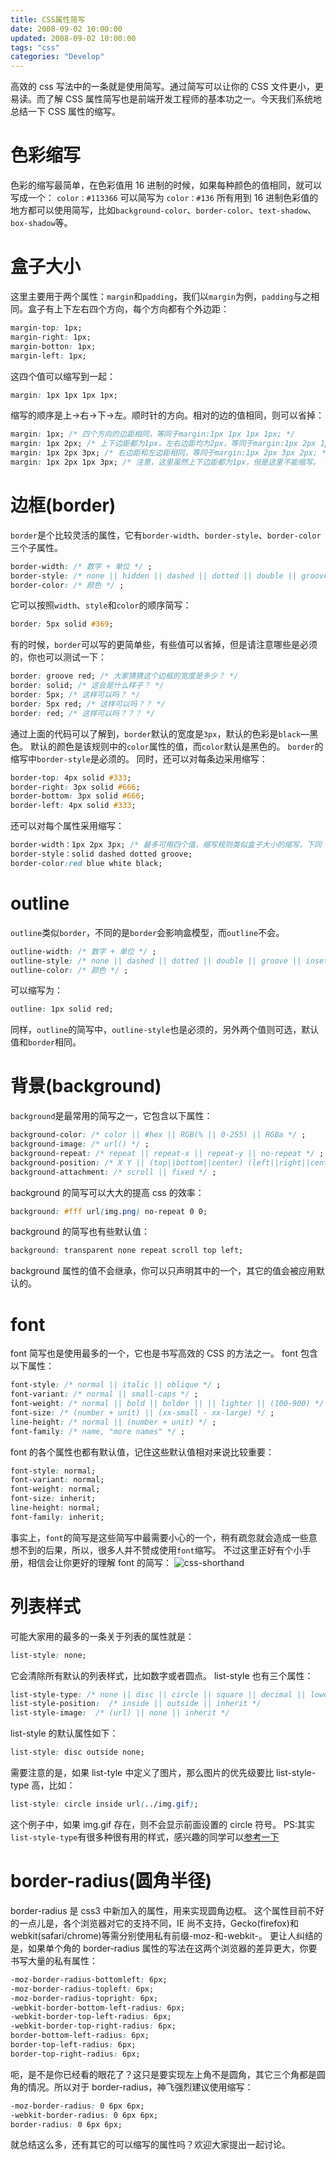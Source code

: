 ```yaml
---
title: CSS属性简写
date: 2008-09-02 10:00:00
updated: 2008-09-02 10:00:00
tags: "css"
categories: "Develop"
---
```


高效的 css 写法中的一条就是使用简写。通过简写可以让你的 CSS 文件更小，更易读。而了解 CSS 属性简写也是前端开发工程师的基本功之一。今天我们系统地总结一下 CSS 属性的缩写。

# 色彩缩写

色彩的缩写最简单，在色彩值用 16 进制的时候，如果每种颜色的值相同，就可以写成一个：
`color：#113366` 可以简写为 `color：#136`
所有用到 16 进制色彩值的地方都可以使用简写，比如`background-color`、`border-color`、`text-shadow`、`box-shadow`等。

<!-- more -->

# 盒子大小

这里主要用于两个属性：`margin`和`padding`，我们以`margin`为例，`padding`与之相同。盒子有上下左右四个方向，每个方向都有个外边距：

```css
margin-top: 1px;
margin-right: 1px;
margin-botton: 1px;
margin-left: 1px;
```

这四个值可以缩写到一起：

```css
margin: 1px 1px 1px 1px;
```

缩写的顺序是上->右->下->左。顺时针的方向。相对的边的值相同，则可以省掉：

```css
margin: 1px; /* 四个方向的边距相同，等同于margin:1px 1px 1px 1px; */
margin: 1px 2px; /* 上下边距都为1px，左右边距均为2px，等同于margin:1px 2px 1px 2px; */
margin: 1px 2px 3px; /* 右边距和左边距相同，等同于margin:1px 2px 3px 2px; */
margin: 1px 2px 1px 3px; /* 注意，这里虽然上下边距都为1px，但是这里不能缩写。 */
```

# 边框(border)

`border`是个比较灵活的属性，它有`border-width`、`border-style`、`border-color`三个子属性。

```css
border-width: /* 数字 + 单位 */ ;
border-style: /* none || hidden || dashed || dotted || double || groove || inset || outset || ridge || solid */ ;
border-color: /* 颜色 */ ;
```

它可以按照`width`、`style`和`color`的顺序简写：

```css
border: 5px solid #369;
```

有的时候，`border`可以写的更简单些，有些值可以省掉，但是请注意哪些是必须的，你也可以测试一下：

```css
border: groove red; /* 大家猜猜这个边框的宽度是多少？ */
border: solid; /* 这会是什么样子？ */
border: 5px; /* 这样可以吗？ */
border: 5px red; /* 这样可以吗？？ */
border: red; /* 这样可以吗？？？ */
```

通过上面的代码可以了解到，`border`默认的宽度是`3px`，默认的色彩是`black`—黑色。
默认的颜色是该规则中的`color`属性的值，而`color`默认是黑色的。
`border`的缩写中`border-style`是必须的。
同时，还可以对每条边采用缩写：

```css
border-top: 4px solid #333;
border-right: 3px solid #666;
border-bottom: 3px solid #666;
border-left: 4px solid #333;
```

还可以对每个属性采用缩写：

```css
border-width：1px 2px 3px; /* 最多可用四个值，缩写规则类似盒子大小的缩写，下同 */
border-style：solid dashed dotted groove;
border-color:red blue white black;
```

# outline

`outline`类似`border`，不同的是`border`会影响盒模型，而`outline`不会。

```css
outline-width: /* 数字 + 单位 */ ;
outline-style: /* none || dashed || dotted || double || groove || inset || outset || ridge || solid */ ;
outline-color: /* 颜色 */ ;
```

可以缩写为：

```css
outline: 1px solid red;
```

同样，`outline`的简写中，`outline-style`也是必须的，另外两个值则可选，默认值和`border`相同。

# 背景(background)

`background`是最常用的简写之一，它包含以下属性：

```css
background-color: /* color || #hex || RGB(% || 0-255) || RGBa */ ;
background-image: /* url() */ ;
background-repeat: /* repeat || repeat-x || repeat-y || no-repeat */ ;
background-position: /* X Y || (top||bottom||center) (left||right||center) */ ;
background-attachment: /* scroll || fixed */ ;
```

background 的简写可以大大的提高 css 的效率：

```css
background: #fff url(img.png) no-repeat 0 0;
```

background 的简写也有些默认值：

```css
background: transparent none repeat scroll top left;
```

background 属性的值不会继承，你可以只声明其中的一个，其它的值会被应用默认的。

# font

font 简写也是使用最多的一个，它也是书写高效的 CSS 的方法之一。
font 包含以下属性：

```css
font-style: /* normal || italic || oblique */ ;
font-variant: /* normal || small-caps */ ;
font-weight: /* normal || bold || bolder || || lighter || (100-900) */ ;
font-size: /* (number + unit) || (xx-small - xx-large) */ ;
line-height: /* normal || (number + unit) */ ;
font-family: /* name, "more names" */ ;
```

font 的各个属性也都有默认值，记住这些默认值相对来说比较重要：

```css
font-style: normal;
font-variant: normal;
font-weight: normal;
font-size: inherit;
line-height: normal;
font-family: inherit;
```

事实上，`font`的简写是这些简写中最需要小心的一个，稍有疏忽就会造成一些意想不到的后果，所以，很多人并不赞成使用`font`缩写。
不过这里正好有个小手册，相信会让你更好的理解 font 的简写：
![css-shorthand](/blog/images/css-shorthand.jpg)

# 列表样式

可能大家用的最多的一条关于列表的属性就是：

```css
list-style: none;
```

它会清除所有默认的列表样式，比如数字或者圆点。
list-style 也有三个属性：

```css
list-style-type: /* none || disc || circle || square || decimal || lower-alpha || upper-alpha || lower-roman || upper-roman */
list-style-position:  /* inside || outside || inherit */
list-style-image:  /* (url) || none || inherit */
```

list-style 的默认属性如下：

```css
list-style: disc outside none;
```

需要注意的是，如果 list-tyle 中定义了图片，那么图片的优先级要比 list-style-type 高，比如：

```css
list-style: circle inside url(../img.gif);
```

这个例子中，如果 img.gif 存在，则不会显示前面设置的 circle 符号。
PS:其实`list-style-type`有很多种很有用的样式，感兴趣的同学可以[参考一下](https://developer.mozilla.org/en/CSS/list-style-type)

# border-radius(圆角半径)

border-radius 是 css3 中新加入的属性，用来实现圆角边框。
这个属性目前不好的一点儿是，各个浏览器对它的支持不同，IE 尚不支持，Gecko(firefox)和 webkit(safari/chrome)等需分别使用私有前缀-moz-和-webkit-。
更让人纠结的是，如果单个角的 border-radius 属性的写法在这两个浏览器的差异更大，你要书写大量的私有属性：

```css
-moz-border-radius-bottomleft: 6px;
-moz-border-radius-topleft: 6px;
-moz-border-radius-topright: 6px;
-webkit-border-bottom-left-radius: 6px;
-webkit-border-top-left-radius: 6px;
-webkit-border-top-right-radius: 6px;
border-bottom-left-radius: 6px;
border-top-left-radius: 6px;
border-top-right-radius: 6px;
```

呃，是不是你已经看的眼花了？这只是要实现左上角不是圆角，其它三个角都是圆角的情况。所以对于 border-radius，神飞强烈建议使用缩写：

```css
-moz-border-radius: 0 6px 6px;
-webkit-border-radius: 0 6px 6px;
border-radius: 0 6px 6px;
```

就总结这么多，还有其它的可以缩写的属性吗？欢迎大家提出一起讨论。

